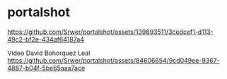 # portalshot



https://github.com/Srwer/portalshot/assets/139893511/3cedcef1-d113-49c2-bf2e-434af64187a4


Video David Bohorquez Leal
https://github.com/Srwer/portalshot/assets/84606654/9cd049ee-9367-4887-b04f-5be65aaa7ace




